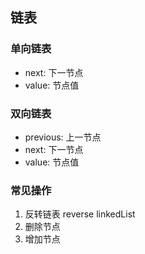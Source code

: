 ## 链表

### 单向链表
- next: 下一节点
- value: 节点值

### 双向链表
- previous: 上一节点
- next: 下一节点
- value: 节点值


### 常见操作
1. 反转链表 reverse linkedList
2. 删除节点
3. 增加节点